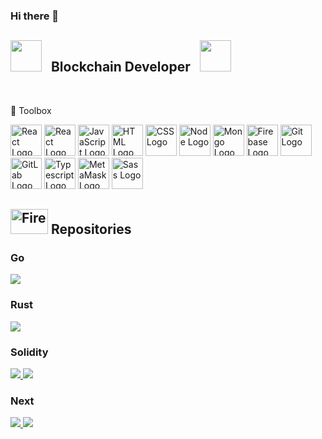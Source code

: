### Hi there 👋
## <img src="https://user-images.githubusercontent.com/74038190/213844263-a8897a51-32f4-4b3b-b5c2-e1528b89f6f3.png" width="50px" /> &nbsp; Blockchain Developer &nbsp; <img src="https://user-images.githubusercontent.com/74038190/213844263-a8897a51-32f4-4b3b-b5c2-e1528b89f6f3.png" width="50px" />

<br>



 🧰 Toolbox

<img src="https://cdn.worldvectorlogo.com/logos/react-2.svg" alt="React Logo" width="50" height="50"/> <img src="https://cdn.worldvectorlogo.com/logos/solidity.svg" alt="React Logo" width="50" height="50"/> <img src="https://cdn.worldvectorlogo.com/logos/logo-javascript.svg" alt="JavaScript Logo" width="50" height="50"/> <img src="https://cdn.worldvectorlogo.com/logos/html-1.svg" alt="HTML Logo" width="50" height="50"/> <img src="https://cdn.worldvectorlogo.com/logos/css-3.svg" alt="CSS Logo" width="50" height="50"/> <img src="https://cdn.worldvectorlogo.com/logos/nodejs-icon.svg" alt="Node Logo" width="50" height="50"/> <img src="https://cdn.worldvectorlogo.com/logos/mongodb-icon-1.svg" alt="Mongo Logo" width="50" height="50"/> <img src="https://cdn.worldvectorlogo.com/logos/firebase-1.svg" alt="Firebase Logo" width="50" height="50"/> <img src="https://cdn.worldvectorlogo.com/logos/git-icon.svg" alt="Git Logo" width="50" height="50"/> <img src="https://cdn.worldvectorlogo.com/logos/gitlab.svg" alt="GitLab Logo" width="50" height="50"> <img src="https://cdn.worldvectorlogo.com/logos/typescript.svg" alt="Typescript Logo" width="50" height="50"> <img src="https://cdn.worldvectorlogo.com/logos/metamask.svg" alt="MetaMask Logo" width="50" height="50"> <img src="https://cdn.worldvectorlogo.com/logos/sass-1.svg" alt="Sass Logo" width="50" height="50">
## <img src="https://user-images.githubusercontent.com/74038190/216122041-518ac897-8d92-4c6b-9b3f-ca01dcaf38ee.png" alt="Fire" width="60" height="40" /> Repositories

### Go

<a href="https://github.com/innotech0926/Go_Micro">
  <img src="https://github-readme-stats.vercel.app/api/pin/?username=innotech0926&repo=Go_Micro&theme=vue-dark&description_lines_count=4" />
</a>

### Rust

<a href="https://github.com/innotech0926/AWS_auth">
  <img src="https://github-readme-stats.vercel.app/api/pin/?username=innotech0926&repo=AWS_auth&theme=vue-dark&description_lines_count=4" />
</a>

### Solidity

<a href="https://github.com/innotech0926/Solidity_contracts">
  <img src="https://github-readme-stats.vercel.app/api/pin/?username=innotech0926&repo=Solidity_contracts&theme=vue-dark&description_lines_count=5" />
</a>
<a href="https://github.com/innotech0926/Contract_x509">
  <img src="https://github-readme-stats.vercel.app/api/pin/?username=innotech0926&repo=Contract_x509&theme=vue-dark&description_lines_count=5" />
</a>

### Next

<a href="https://github.com/innotech0926/Next_dappTemplate">
  <img src="https://github-readme-stats.vercel.app/api/pin/?username=innotech0926&repo=Next_dappTemplate&theme=vue-dark&description_lines_count=5" />
</a>
<a href="https://github.com/innotech0926/CryptoCocks">
  <img src="https://github-readme-stats.vercel.app/api/pin/?username=innotech0926&repo=CryptoCocks&theme=vue-dark&description_lines_count=5" />
</a>
<!--
**innotech0926/innotech0926** is a ✨ _special_ ✨ repository because its `README.md` (this file) appears on your GitHub profile.

Here are some ideas to get you started:

- 🔭 I’m currently working on ...
- 🌱 I’m currently learning ...
- 👯 I’m looking to collaborate on ...
- 🤔 I’m looking for help with ...
- 💬 Ask me about ...
- 📫 How to reach me: ...
- 😄 Pronouns: ...
- ⚡ Fun fact: ...
-->
